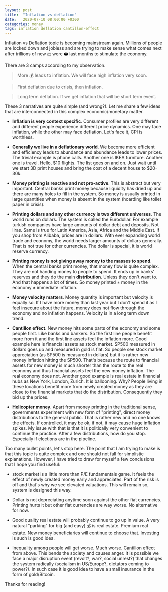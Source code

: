 ```yaml
---
layout: post
title:  "Inflation vs deflation"
date:   2020-07-10 08:00:00 +0300
categories: money
tags: inflation deflation cantillon-effect
---
```

Inflation vs Deflation topic is becoming mainstream again. Millions of people are locked down and jobless and are  trying to make sense what comes next after trillions of new  💵 were 🖨 last months to stimulate the economy.

There are 3 camps according to my observation.

>More 💰 leads to inflation. We will face high inflation very soon.

>First deflation due to crisis, then inflation.

>Long term deflation. If we get inflation that will be short term event.

These 3 narratives are quite simple (and wrong?). Let me share a few ideas that are interconnected in this complex economic/monetary matter.

* **Inflation is very context specific**. Consumer profiles are very different and different people experience different price dynamics. One may face inflation, while the other may face deflation. Let's face it, CPI is worthless.

* **Generally we live in a deflationary world**. We become more efficient and efficiency leads to abundance and abundance leads to lower prices. The trivial example is phone calls. Another one is IKEA furniture. Another one is travel. Hello, $10 flights. The list goes on and on. Just wait until we start 3D print houses and bring the cost of a decent house to $20-30k.

* **Money printing is reactive and not pro-active**. This is abstract but very important. Central banks print money because liquidity has dried up and there are many holes to fill in the system. So money is usually printed in large quantities when money is absent in the system (hoarding like toilet paper in crisis).

* **Printing dollars and any other currency is two different universes**. The world runs on dollars. The system is called the Eurodollar. For example turkish companies have large amounts of dollar debt and deposits. Not liras. Same is true for Latin America, Asia, Africa and the Middle East. If you shop from Alibaba, prices are in dollars. With ever expanding world trade and economy, the world needs larger amounts of dollars generally. That is not true for other currencies. The dollar is special, it is world reserve currency.

* **Printing money is not giving away money to the masses to spend**. When the central banks print money, that money flow is quite complex. They are not handing money to people to spend. It ends up in banks' reserves and they do the main **distribution**. Unless they don't want to. And that happens a lot of times. So money printed ≠ money in the economy ≠ immediate inflation.

* **Money velocity matters**. Money quantity is important but velocity is equally so. If I have more money than last year but I don't spend it as I feel insecure about the future, money does not flow through the economy and no inflation happens. Velocity is in a long term down trend.

* **Cantillon effect**. New money hits some parts of the economy and some people first. Like banks and bankers. So the first line people benefit more from it and the first line assets feel the inflation more. Good example here is financial assets as stock market. SP500 measured in dollars goes up and measured in gold is flat. So people see stock market appreciation (as SP500 is measured in dollars) but it is rather new money inflation hitting the SP500. That's because the route to financial assets for new money is much shorter than the route to the real economy and thus financial assets feel the new money inflation. The real economy does not. Another good example is real estate in financial hubs as New York, London, Zurich. It is ballooning. Why? People living in these locations benefit more from newly created money as they are close to the financial markets that do the distribution. Consequently they bid up the prices.

* **Helicopter money**. Apart from money printing in the traditional sense, governments experiment with new form of "printing", direct money distributions to the general public. That is rather new and no one knows the effects. If controlled, it may be ok, if not, it may cause huge inflation spikes. My issue with that is that it is politically very convenient to continue the practice. After a few distributions, how do you stop. Especially if elections are in the pipeline.

Too many bullet points, let's stop here. The point that I am trying to make is that this topic is quite complex and one should not fall for simplistic explanations. However, I have tried to draw for myself a few conclusions that I hope you find useful:

* stock market is a little more than P/E fundamentals game. It feels the effect of newly created money early and appreciates. Part of the risk is off and that's why we see elevated valuations. This will remain so, system is designed this way.

* Dollar is not depreciating anytime soon against the other fiat currencies. Printing hurts it but other fiat currencies are way worse. No alternative for now.

* Good quality real estate will probably continue to go up in value. A very natural "parking" for big (and easy) 💰 is real estate. Premium real estate. New money beneficiaries will continue to choose that. Investing is such is good idea.

* Inequality among people will get worse. Much worse. Cantillon effect from above. This bends the society and causes anger. It is possible we face a major disruption event (revolt?, war?, social unrest?) that changes the system radically (socialism in US/Europe?, dictators coming to power?). In such case it is good idea to have a small insurance in the form of gold/Bitcoin.

Thanks for reading!
